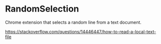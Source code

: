 # RandomSelection
Chrome extension that selects a random line from a text document.


https://stackoverflow.com/questions/14446447/how-to-read-a-local-text-file
